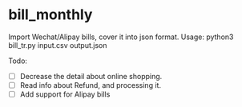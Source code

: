 # bill_monthly
Import Wechat/Alipay bills, cover it into json format.
Usage: 
python3 bill_tr.py input.csv output.json

Todo: 
- [ ] Decrease the detail about online shopping.
- [ ] Read info about Refund, and processing it.
- [ ] Add support for Alipay bills
